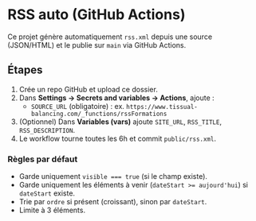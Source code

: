 # RSS auto (GitHub Actions)

Ce projet génère automatiquement `rss.xml` depuis une source (JSON/HTML) et le publie sur `main` via GitHub Actions.

## Étapes
1. Crée un repo GitHub et upload ce dossier.
2. Dans **Settings → Secrets and variables → Actions**, ajoute :
   - `SOURCE_URL` (obligatoire) : ex. `https://www.tissual-balancing.com/_functions/rssFormations`
3. (Optionnel) Dans **Variables (vars)** ajoute `SITE_URL`, `RSS_TITLE`, `RSS_DESCRIPTION`.
4. Le workflow tourne toutes les 6h et commit `public/rss.xml`.

### Règles par défaut
- Garde uniquement `visible === true` (si le champ existe).
- Garde uniquement les éléments à venir (`dateStart >= aujourd'hui`) si `dateStart` existe.
- Trie par `ordre` si présent (croissant), sinon par `dateStart`.
- Limite à 3 éléments.

